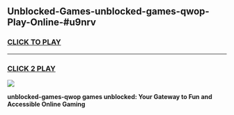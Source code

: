 
## Unblocked-Games-unblocked-games-qwop-Play-Online-#u9nrv
<h3>
<a href="https://premium.freeplayer.one?title=unblocked-games-qwop&ref=27F">CLICK TO PLAY</a></h3>
<hr>

<h3>
<a href="https://premium.freeplayer.one?title=unblocked-games-qwop&ref=27F">CLICK 2 PLAY</a>
  
</h3>

<a href="https://premium.freeplayer.one?title=unblocked-games-qwop&ref=27F"><img src="https://clearcache.store/games.png"></a>


**unblocked-games-qwop games unblocked: Your Gateway to Fun and Accessible Online Gaming**
